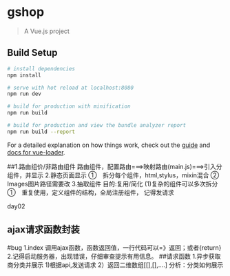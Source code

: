 # gshop

> A Vue.js project

## Build Setup

``` bash
# install dependencies
npm install

# serve with hot reload at localhost:8080
npm run dev

# build for production with minification
npm run build

# build for production and view the bundle analyzer report
npm run build --report
```

For a detailed explanation on how things work, check out the [guide](http://vuejs-templates.github.io/webpack/) and [docs for vue-loader](http://vuejs.github.io/vue-loader).


##1.路由组价/非路由组件
  路由组件，配置路由===>映射路由(main.js)===>引入分组件，并显示
  2.静态页面显示
  ①　拆分每个组件，html,stylus，mixin混合
  ②　Images图片路径需要改
  3.抽取组件  目的:复用/简化
  (1)复杂的组件可以多次拆分
  ①　重复使用，定义组件的结构，<slot  name=“”>全局注册组件，
  记得发请求



day02
## ajax请求函数封装
 #bug
  1.index 调用ajax函数，函数返回值，一行代码可以=》返回；或者{return}
  2.记得启动服务器，出现错误，仔细审查提示有用信息。
 ##请求函数
    1.异步获取商分类并展示
      1)根据api,发送请求
      2）返回二维数组[[],[],....]
       分析：分类如何展示




